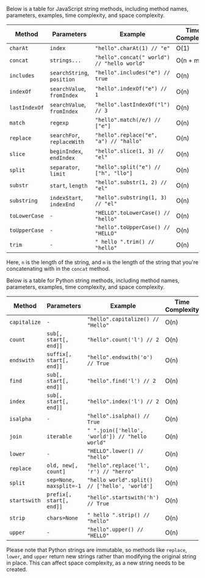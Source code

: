 Below is a table for JavaScript string methods, including method names, parameters, examples, time complexity, and space complexity.

| Method        | Parameters                 | Example                                     | Time Complexity | Space Complexity |
| ------------- | -------------------------- | ------------------------------------------- | --------------- | ---------------- |
| `charAt`      | `index`                    | `"hello".charAt(1) // "e"`                  | O(1)            | O(1)             |
| `concat`      | `strings...`               | `"hello".concat(" world") // "hello world"` | O(n + m)        | O(n + m)         |
| `includes`    | `searchString`, `position` | `"hello".includes("e") // true`             | O(n)            | O(1)             |
| `indexOf`     | `searchValue`, `fromIndex` | `"hello".indexOf("e") // 1`                 | O(n)            | O(1)             |
| `lastIndexOf` | `searchValue`, `fromIndex` | `"hello".lastIndexOf("l") // 3`             | O(n)            | O(1)             |
| `match`       | `regexp`                   | `"hello".match(/e/) // ["e"]`               | O(n)            | O(n)             |
| `replace`     | `searchFor`, `replaceWith` | `"hello".replace("e", "a") // "hallo"`      | O(n)            | O(n)             |
| `slice`       | `beginIndex`, `endIndex`   | `"hello".slice(1, 3) // "el"`               | O(n)            | O(n)             |
| `split`       | `separator`, `limit`       | `"hello".split("e") // ["h", "llo"]`        | O(n)            | O(n)             |
| `substr`      | `start`, `length`          | `"hello".substr(1, 2) // "el"`              | O(n)            | O(n)             |
| `substring`   | `indexStart`, `indexEnd`   | `"hello".substring(1, 3) // "el"`           | O(n)            | O(n)             |
| `toLowerCase` | `-`                        | `"HELLO".toLowerCase() // "hello"`          | O(n)            | O(n)             |
| `toUpperCase` | `-`                        | `"hello".toUpperCase() // "HELLO"`          | O(n)            | O(n)             |
| `trim`        | `-`                        | `" hello ".trim() // "hello"`               | O(n)            | O(n)             |

Here, `n` is the length of the string, and `m` is the length of the string that you're concatenating with in the `concat` method.

Below is a table for Python string methods, including method names, parameters, examples, time complexity, and space complexity.

| Method       | Parameters               | Example                                         | Time Complexity | Space Complexity |
| ------------ | ------------------------ | ----------------------------------------------- | --------------- | ---------------- |
| `capitalize` | `-`                      | `"hello".capitalize() // "Hello"`               | O(n)            | O(n)             |
| `count`      | `sub[, start[, end]]`    | `"hello".count('l') // 2`                       | O(n)            | O(1)             |
| `endswith`   | `suffix[, start[, end]]` | `"hello".endswith('o') // True`                 | O(n)            | O(1)             |
| `find`       | `sub[, start[, end]]`    | `"hello".find('l') // 2`                        | O(n)            | O(1)             |
| `index`      | `sub[, start[, end]]`    | `"hello".index('l') // 2`                       | O(n)            | O(1)             |
| `isalpha`    | `-`                      | `"hello".isalpha() // True`                     | O(n)            | O(1)             |
| `join`       | `iterable`               | `" ".join(['hello', 'world']) // "hello world"` | O(n)            | O(n)             |
| `lower`      | `-`                      | `"HELLO".lower() // "hello"`                    | O(n)            | O(n)             |
| `replace`    | `old, new[, count]`      | `"hello".replace('l', 'r') // "herro"`          | O(n)            | O(n)             |
| `split`      | `sep=None, maxsplit=-1`  | `"hello world".split() // ['hello', 'world']`   | O(n)            | O(n)             |
| `startswith` | `prefix[, start[, end]]` | `"hello".startswith('h') // True`               | O(n)            | O(1)             |
| `strip`      | `chars=None`             | `" hello ".strip() // "hello"`                  | O(n)            | O(n)             |
| `upper`      | `-`                      | `"hello".upper() // "HELLO"`                    | O(n)            | O(n)             |

Please note that Python strings are immutable, so methods like `replace`, `lower`, and `upper` return new strings rather than modifying the original string in place. This can affect space complexity, as a new string needs to be created.
